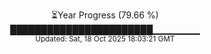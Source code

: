 <p align="center">
⏳Year Progress (79.66 %)<br>
███████████████████████▁▁▁▁▁▁▁ <br>
<sub>Updated: Sat, 18 Oct 2025 18:03:21 GMT</sub>
</p>

